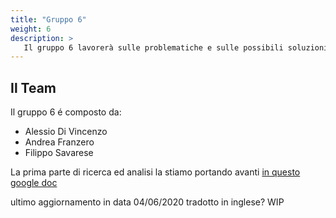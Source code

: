 ```yaml
---
title: "Gruppo 6"
weight: 6
description: >
   Il gruppo 6 lavorerà sulle problematiche e sulle possibili soluzioni per la gestione delle farmacie
---
```


## Il Team

Il gruppo 6 é composto da:

* Alessio Di Vincenzo
* Andrea Franzero  
* Filippo Savarese 

La prima parte di ricerca ed analisi la stiamo portando avanti [in questo google doc ](https://docs.google.com/document/d/1YS3iC8_Tz6rzYUb6J9JhKVoxNO8BcyLcItImz9uy5Pk/edit)

ultimo aggiornamento in data 04/06/2020
tradotto in inglese? WIP
